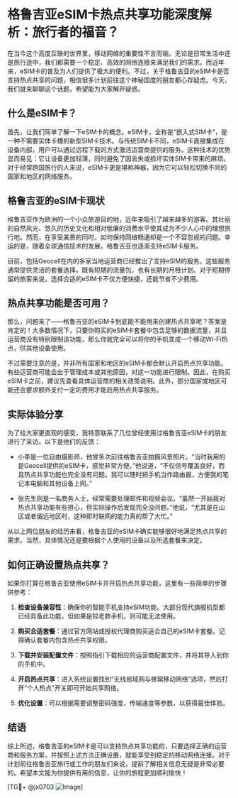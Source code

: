 # 格鲁吉亚eSIM卡热点共享功能深度解析：旅行者的福音？

在当今这个高度互联的世界里，移动网络的重要性不言而喻。无论是日常生活中还是旅行途中，我们都需要一个稳定、高效的网络连接来满足我们的需求。而近年来，eSIM卡的普及为人们提供了极大的便利。不过，关于格鲁吉亚的eSIM卡是否支持热点共享的问题，相信很多计划前往这个神秘国度的朋友都心存疑虑。今天，我们就来聊聊这个话题，希望能为大家解开疑惑。

## 什么是eSIM卡？

首先，让我们简单了解一下eSIM卡的概念。eSIM卡，全称是“嵌入式SIM卡”，是一种不需要实体卡槽的新型SIM卡技术。与传统SIM卡不同，eSIM卡直接集成在设备内部，用户可以通过远程下载的方式激活运营商提供的服务。这种技术的优势显而易见：它让设备更加轻薄，同时避免了因丢失或损坏实体SIM卡带来的麻烦。对于经常跨国旅行的人来说，eSIM卡更是堪称神器，因为它可以轻松切换不同的国家和地区的网络服务。

## 格鲁吉亚的eSIM卡现状

格鲁吉亚作为欧洲的一个小众旅游目的地，近年来吸引了越来越多的游客。其壮丽的自然风光、悠久的历史文化和相对低廉的消费水平使其成为不少人心中的理想旅行地。然而，在享受美景的同时，如何保持网络畅通却是一个不容忽视的问题。幸运的是，随着全球通信技术的发展，格鲁吉亚也逐渐支持eSIM卡服务。

目前，包括Geocell在内的多家当地运营商已经推出了支持eSIM的服务。这些服务通常提供灵活的套餐选择，既有短期的流量包，也有长期的月租计划。对于短期停留的旅客来说，选择合适的eSIM卡不仅方便快捷，还能节省不少费用。

## 热点共享功能是否可用？

那么，问题来了——格鲁吉亚的eSIM卡到底能不能用来创建热点共享呢？答案是肯定的！大多数情况下，只要你购买的eSIM卡套餐中包含足够的数据流量，并且运营商没有特别限制该功能，那么你就完全可以将你的手机变成一个移动Wi-Fi热点，供其他设备使用。

不过需要注意的是，并非所有国家和地区的eSIM卡都会默认开启热点共享功能。有些运营商可能会出于管理成本或其他原因，对这一功能进行限制。因此，在购买eSIM卡之前，建议先查看具体运营商的相关政策说明。此外，部分国家或地区可能还会要求额外支付一定的费用才能启用热点共享服务。

## 实际体验分享

为了给大家更直观的感受，我特意联系了几位曾经使用过格鲁吉亚eSIM卡的朋友进行了采访。以下是他们的反馈：

- 小李是一位自由摄影师，他曾多次前往格鲁吉亚拍摄风景照片。“当时我用的是Geocell提供的eSIM卡，感觉非常方便。”他说道，“不仅信号覆盖良好，而且热点共享功能也完全没有问题。我可以随时把手机当作路由器，方便我的笔记本电脑和其他设备上网。”

- 张先生则是一名商务人士，经常需要处理邮件和视频会议。“虽然一开始我对热点共享功能有些担心，但实际操作后发现完全没问题。”他说，“尤其是在山区或者偏远地区时，这种即时联网的能力真的帮了大忙。”

从以上两位朋友的经历来看，格鲁吉亚的eSIM卡确实能够很好地满足热点共享的需求。当然，具体情况还是要根据个人使用的设备以及所选套餐来决定。

## 如何正确设置热点共享？

如果你打算在格鲁吉亚使用eSIM卡并开启热点共享功能，这里有一些简单的步骤供参考：

1. **检查设备兼容性**：确保你的智能手机支持eSIM功能。大部分现代旗舰机型都已经具备此功能，但如果是较老款手机，则可能无法使用。
   
2. **购买合适套餐**：通过官方网站或授权代理商购买适合自己的eSIM卡套餐。记得确认套餐内包含热点共享权限。

3. **下载并安装配置文件**：按照指引下载相应的运营商配置文件，并将其导入到你的手机中。

4. **开启热点共享**：进入系统设置找到“无线局域网与蜂窝移动网络”选项，然后打开“个人热点”开关即可开始共享网络。

5. **优化设置**：可以根据需要调整密码强度、传输速度等参数，以获得最佳体验。

## 结语

综上所述，格鲁吉亚的eSIM卡是可以支持热点共享功能的，只要选择正确的运营商和服务方案，并按照上述方法正确设置，就能享受到稳定的移动网络连接。对于计划前往格鲁吉亚旅行或工作的朋友们来说，提前了解相关信息无疑是非常必要的。希望本文能为你提供有用的信息，让你的旅程更加顺利愉快！

[TG💪+ @jx0703 ![Image](https://github.com/user-attachments/assets/dbca1d08-cadb-493c-b0ec-ad6f7a83f270)]